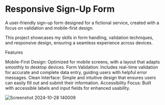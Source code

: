 # Responsive Sign-Up Form

A user-friendly sign-up form designed for a fictional service, created with a focus on validation and mobile-first design.

This project showcases my skills in form handling, validation techniques, and responsive design, ensuring a seamless experience across devices.

Features

Mobile-First Design: Optimized for mobile screens, with a layout that adapts smoothly to desktop devices.
Form Validation: Includes real-time validation for accurate and complete data entry, guiding users with helpful error messages.
Clean Interface: Simple and intuitive design that ensures users can easily fill out and submit their information.
Accessibility Focus: Built with accessible labels and input fields for enhanced usability.
<br/> 

![Screenshot 2024-10-28 140009](https://github.com/user-attachments/assets/7bd3fd20-af9b-40d5-b041-895ee57304b0)

